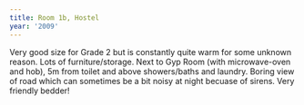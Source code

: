 ```yaml
---
title: Room 1b, Hostel
year: '2009'
---
```


Very good size for Grade 2 but is constantly quite warm for some unknown reason. Lots of furniture/storage. Next to Gyp Room (with microwave-oven and hob), 5m from toilet and above showers/baths and laundry. Boring view of road which can sometimes be a bit noisy at night becuase of sirens. Very friendly bedder!